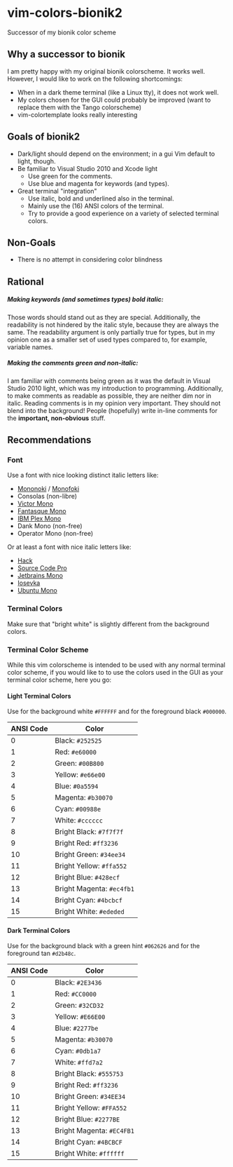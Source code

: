 # vim-colors-bionik2
Successor of my bionik color scheme

## Why a successor to bionik

I am pretty happy with my original bionik colorscheme. It works well.
However, I would like to work on the following shortcomings:
- When in a dark theme terminal (like a Linux tty), it does not work well.
- My colors chosen for the GUI could probably be improved (want to replace them with the Tango colorscheme)
- vim-colortemplate looks really interesting


## Goals of bionik2
- Dark/light should depend on the environment; in a gui Vim default to light, though.
- Be familiar to Visual Studio 2010 and Xcode light
  + Use green for the comments.
  + Use blue and magenta for keywords (and types).
- Great terminal "integration"
  + Use italic, bold and underlined also in the terminal.
  + Mainly use the (16) ANSI colors of the terminal.
  + Try to provide a good experience on a variety of selected terminal colors.

## Non-Goals
- There is no attempt in considering color blindness

## Rational
##### Making keywords (and sometimes types) bold italic:
Those words should stand out as they are special. Additionally, the readability is not hindered by the italic style, because they are always the same.
The readability argument is only partially true for types, but in my opinion one as a smaller set of used types compared to, for example, variable names.

##### Making the comments green and non-italic:
I am familiar with comments being green as it was the default in Visual Studio 2010 light, which was my introduction to programming.
Additionally, to make comments as readable as possible, they are neither dim nor in italic.
Reading comments is in my opinion very important. They should not blend into the background!
People (hopefully) write in-line comments for the **important, non-obvious** stuff.


## Recommendations
### Font
Use a font with nice looking distinct italic letters like:
- [Mononoki](https://madmalik.github.io/mononoki/) / [Monofoki](https://github.com/datMaffin/monofoki)
- Consolas (non-libre)
- [Victor Mono](https://rubjo.github.io/victor-mono/)
- [Fantasque Mono](https://github.com/belluzj/fantasque-sans)
- [IBM Plex Mono](https://www.ibm.com/plex/)
- Dank Mono (non-free)
- Operator Mono (non-free)

Or at least a font with nice italic letters like:
- [Hack](https://sourcefoundry.org/hack/)
- [Source Code Pro](https://github.com/adobe-fonts/source-code-pro)
- [Jetbrains Mono](https://www.jetbrains.com/lp/mono/)
- [Iosevka](https://typeof.net/Iosevka/)
- [Ubuntu Mono](https://design.ubuntu.com/font/)

### Terminal Colors
Make sure that "bright white" is slightly different from the background colors.

### Terminal Color Scheme

While this vim colorscheme is intended to be used with any normal terminal color scheme, if you would like to to use the colors used in the GUI as your terminal color scheme, here you go:

#### Light Terminal Colors

Use for the background white `#FFFFFF` and for the foreground black `#000000`.

| ANSI Code | Color                     |
|-----------|---------------------------|
| 0         | Black: `#252525`          |
| 1         | Red: `#e60000`            |
| 2         | Green: `#00B800`          |
| 3         | Yellow: `#e66e00`         |
| 4         | Blue: `#0a5594`           |
| 5         | Magenta: `#b30070`        |
| 6         | Cyan: `#00988e`           |
| 7         | White: `#cccccc`          |
| 8         | Bright Black: `#7f7f7f`   |
| 9         | Bright Red: `#ff3236`     |
| 10        | Bright Green: `#34ee34`   |
| 11        | Bright Yellow: `#ffa552`  |
| 12        | Bright Blue: `#428ecf`    |
| 13        | Bright Magenta: `#ec4fb1` |
| 14        | Bright Cyan: `#4bcbcf`    |
| 15        | Bright White: `#ededed`   |


#### Dark Terminal Colors

Use for the background black with a green hint `#062626` and for the foreground tan `#d2b48c`.

| ANSI Code | Color                     |
|-----------|---------------------------|
| 0         | Black: `#2E3436`          |
| 1         | Red: `#CC0000`            |
| 2         | Green: `#32CD32`          |
| 3         | Yellow: `#E66E00`         |
| 4         | Blue: `#2277be`           |
| 5         | Magenta: `#b30070`        |
| 6         | Cyan: `#0db1a7`           |
| 7         | White: `#ffd7a2`          |
| 8         | Bright Black: `#555753`   |
| 9         | Bright Red: `#ff3236`     |
| 10        | Bright Green: `#34EE34`   |
| 11        | Bright Yellow: `#FFA552`  |
| 12        | Bright Blue: `#2277BE`    |
| 13        | Bright Magenta: `#EC4FB1` |
| 14        | Bright Cyan: `#4BCBCF`    |
| 15        | Bright White: `#ffffff`   |
